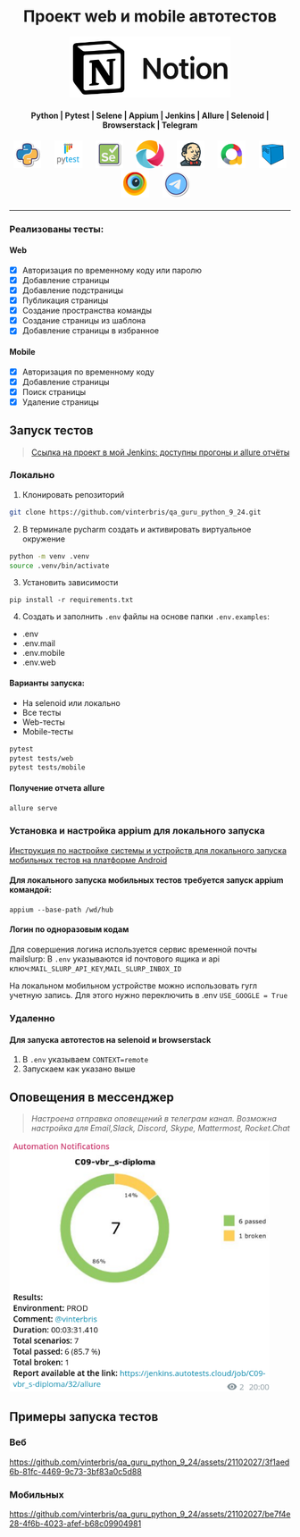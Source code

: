 <h1 align="center">Проект web и mobile автотестов</h1>
<p align="center">
    <a href="https://notion.so">
      <img src="resources/images/notion.png" width="" height="110">
    </a>
</p>



<h4 align="center">Python | Pytest | Selene | Appium | Jenkins | Allure | Selenoid | Browserstack | Telegram</h4>
<h4 align="center">
<img height="50" src="resources/images/Python.png"/>      &nbsp;&nbsp;&nbsp;&nbsp;&nbsp;
<img height="50" src="resources/images/Pytest.svg"/>      &nbsp;&nbsp;&nbsp;&nbsp;&nbsp;
<img height="50" src="resources/images/Selene.png"/>      &nbsp;&nbsp;&nbsp;&nbsp;&nbsp;
<img height="50" src="resources/images/appium.png"/>      &nbsp;&nbsp;&nbsp;&nbsp;&nbsp;
<img height="50" src="resources/images/jenkins.png"/>     &nbsp;&nbsp;&nbsp;&nbsp;&nbsp;
<img height="50" src="resources/images/allure.png"/>      &nbsp;&nbsp;&nbsp;&nbsp;&nbsp;
<img height="50" src="resources/images/Selenoid.svg"/>    &nbsp;&nbsp;&nbsp;&nbsp;&nbsp;
<img height="50" src="resources/images/browserstack.png"/>    &nbsp;&nbsp;&nbsp;&nbsp;&nbsp;
<img height="50" src="resources/images/telegram.png"/>
</h4>



---

### Реализованы тесты:

#### Web

- [x] Авторизация по временному коду или паролю
- [x] Добавление страницы
- [x] Добавление подстраницы
- [x] Публикация страницы
- [x] Создание пространства команды
- [x] Создание страницы из шаблона
- [x] Добавление страницы в избранное

#### Mobile

- [x] Авторизация по временному коду
- [x] Добавление страницы
- [x] Поиск страницы
- [x] Удаление страницы

## Запуск тестов



> <a target="_blank" href="http://176.123.163.26:8888/job/notion-project/">Ссылка на проект в мой Jenkins: доступны прогоны и allure отчёты</a>

### Локально

1. Клонировать репозиторий

```bash
git clone https://github.com/vinterbris/qa_guru_python_9_24.git
```

2. В терминале pycharm создать и активировать виртуальное окружение

```bash
python -m venv .venv 
source .venv/bin/activate 
```

3. Установить зависимости

```
pip install -r requirements.txt 
```

4. Создать и заполнить `.env` файлы на основе папки `.env.examples`:
* .env
* .env.mail
* .env.mobile
* .env.web

#### Варианты запуска:

* На selenoid или локально
* Все тесты
* Web-тесты
* Mobile-тесты

```bash
pytest
pytest tests/web
pytest tests/mobile
```

#### Получение отчета allure

```bash
allure serve
```

### Установка и настройка appium для локального запуска

<a target="_blank" href="https://autotest.how/appium-setup-for-local-android-tutorial-md">Инструкция по настройке системы и устройств для локального запуска мобильных тестов на платформе Android</a>



#### Для локального запуска мобильных тестов требуется запуск appium командой:

```
appium --base-path /wd/hub
```

#### Логин по одноразовым кодам

Для совершения логина используется сервис временной почты mailslurp:
В `.env` указываются id почтового ящика и api ключ:`MAIL_SLURP_API_KEY`,`MAIL_SLURP_INBOX_ID`

На локальном мобильном устройстве можно использовать гугл учетную запись. Для этого нужно переключить в .env
`USE_GOOGLE = True`

### Удаленно

#### Для запуска автотестов на selenoid и browserstack

1. В `.env` указываем `CONTEXT=remote`
2. Запускаем как указано выше

## Оповещения в мессенджер

> _Настроена отправка оповещений в телеграм канал. Возможна настройка для Email,Slack, Discord, Skype, Mattermost,
Rocket.Chat_

<img src="resources/images/screenshot_telegram.png" width="" height="450">

## Примеры запуска тестов

### Веб

https://github.com/vinterbris/qa_guru_python_9_24/assets/21102027/3f1aed6b-81fc-4469-9c73-3bf83a0c5d88

### Мобильных

https://github.com/vinterbris/qa_guru_python_9_24/assets/21102027/be7f4e28-4f6b-4023-afef-b68c09904981



